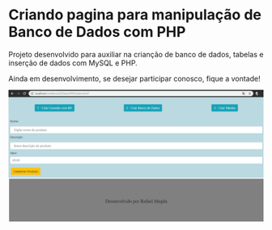 # Criando pagina para manipulação de Banco de Dados com PHP

Projeto desenvolvido para auxiliar na crianção de banco de dados, tabelas e inserção de dados com MySQL e PHP.

Ainda em desenvolvimento, se desejar participar conosco, fique a vontade!

![alt text](https://github.com/rafaelmegda/ManipulandoBancoDeDadosComPHP-MySQL/blob/master/home.PNG)
